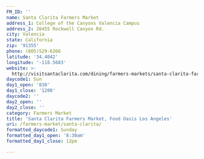 ```yaml
---
FM_ID: ''
name: Santa Clarita Farmers Market
address_1: College of the Canyons Valencia Campus
address_2: 26455 Rockwell Canyon Rd.
city: Valencia
state: California
zip: '91355'
phone: (805)529-6266
latitude: '34.4042'
longitude: '-118.5683'
website: >-
  http://visitsantaclarita.com/dining/farmers-markets/santa-clarita-farmers-market/
daycode1: Sun
day1_open: '830'
day1_close: '1200'
daycode2: ''
day2_open: ''
day2_close: ''
category: Farmers Market
title: 'Santa Clarita Farmers Market, Food Oasis Los Angeles'
uri: /farmers-market/santa-clarita/
formatted_daycode1: Sunday
formatted_day1_open: '8:30am'
formatted_day1_close: 12pm

---
```

